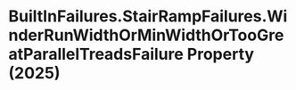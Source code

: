 # BuiltInFailures.StairRampFailures.WinderRunWidthOrMinWidthOrTooGreatParallelTreadsFailure Property (2025)

﻿